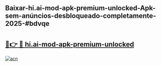 ## Baixar-hi.ai-mod-apk-premium-unlocked-Apk-sem-anúncios-desbloqueado-completamente-2025-#bdvqe

# <h2><a href="https://ainizakaria.my?title=hi.ai-mod-apk-premium-unlocked&ref=22M">🔗👉 🔴 hi.ai-mod-apk-premium-unlocked</a></h2>

[![acn](https://github.com/user-attachments/assets/0f9c940e-d8b0-45ae-aac7-cd30a18b3e1c)](https://ainizakaria.my?title=hi.ai-mod-apk-premium-unlocked&ref=22M)

